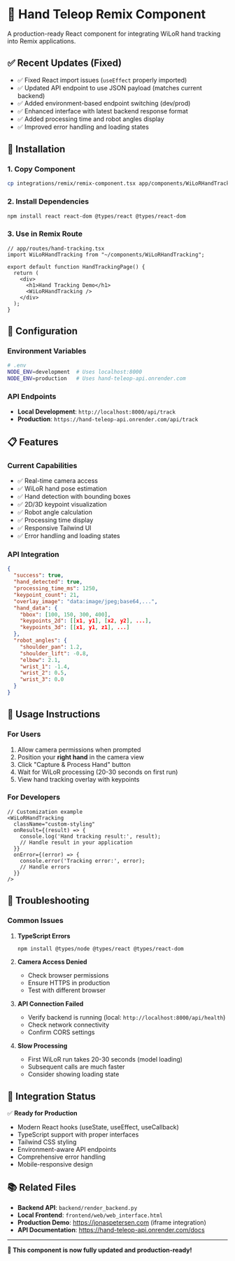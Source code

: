 # 🤖 Hand Teleop Remix Component

A production-ready React component for integrating WiLoR hand tracking into Remix applications.

## ✅ **Recent Updates (Fixed)**

- ✅ Fixed React import issues (`useEffect` properly imported)
- ✅ Updated API endpoint to use JSON payload (matches current backend)
- ✅ Added environment-based endpoint switching (dev/prod)
- ✅ Enhanced interface with latest backend response format
- ✅ Added processing time and robot angles display
- ✅ Improved error handling and loading states

## 🚀 **Installation**

### 1. **Copy Component**
```bash
cp integrations/remix/remix-component.tsx app/components/WiLoRHandTracking.tsx
```

### 2. **Install Dependencies**
```bash
npm install react react-dom @types/react @types/react-dom
```

### 3. **Use in Remix Route**
```tsx
// app/routes/hand-tracking.tsx
import WiLoRHandTracking from "~/components/WiLoRHandTracking";

export default function HandTrackingPage() {
  return (
    <div>
      <h1>Hand Tracking Demo</h1>
      <WiLoRHandTracking />
    </div>
  );
}
```

## 🔧 **Configuration**

### **Environment Variables**
```bash
# .env
NODE_ENV=development  # Uses localhost:8000
NODE_ENV=production   # Uses hand-teleop-api.onrender.com
```

### **API Endpoints**
- **Local Development**: `http://localhost:8000/api/track`
- **Production**: `https://hand-teleop-api.onrender.com/api/track`

## 📋 **Features**

### **Current Capabilities**
- ✅ Real-time camera access
- ✅ WiLoR hand pose estimation
- ✅ Hand detection with bounding boxes
- ✅ 2D/3D keypoint visualization
- ✅ Robot angle calculation
- ✅ Processing time display
- ✅ Responsive Tailwind UI
- ✅ Error handling and loading states

### **API Integration**
```json
{
  "success": true,
  "hand_detected": true,
  "processing_time_ms": 1250,
  "keypoint_count": 21,
  "overlay_image": "data:image/jpeg;base64,...",
  "hand_data": {
    "bbox": [100, 150, 300, 400],
    "keypoints_2d": [[x1, y1], [x2, y2], ...],
    "keypoints_3d": [[x1, y1, z1], ...]
  },
  "robot_angles": {
    "shoulder_pan": 1.2,
    "shoulder_lift": -0.8,
    "elbow": 2.1,
    "wrist_1": -1.4,
    "wrist_2": 0.5,
    "wrist_3": 0.0
  }
}
```

## 🎯 **Usage Instructions**

### **For Users**
1. Allow camera permissions when prompted
2. Position your **right hand** in the camera view
3. Click "Capture & Process Hand" button
4. Wait for WiLoR processing (20-30 seconds on first run)
5. View hand tracking overlay with keypoints

### **For Developers**
```tsx
// Customization example
<WiLoRHandTracking 
  className="custom-styling"
  onResult={(result) => {
    console.log('Hand tracking result:', result);
    // Handle result in your application
  }}
  onError={(error) => {
    console.error('Tracking error:', error);
    // Handle errors
  }}
/>
```

## 🔧 **Troubleshooting**

### **Common Issues**

1. **TypeScript Errors**
   ```bash
   npm install @types/node @types/react @types/react-dom
   ```

2. **Camera Access Denied**
   - Check browser permissions
   - Ensure HTTPS in production
   - Test with different browser

3. **API Connection Failed**
   - Verify backend is running (local: `http://localhost:8000/api/health`)
   - Check network connectivity
   - Confirm CORS settings

4. **Slow Processing**
   - First WiLoR run takes 20-30 seconds (model loading)
   - Subsequent calls are much faster
   - Consider showing loading state

## 🌟 **Integration Status**

✅ **Ready for Production**
- Modern React hooks (useState, useEffect, useCallback)
- TypeScript support with proper interfaces
- Tailwind CSS styling
- Environment-aware API endpoints
- Comprehensive error handling
- Mobile-responsive design

## 📚 **Related Files**

- **Backend API**: `backend/render_backend.py`
- **Local Frontend**: `frontend/web/web_interface.html`
- **Production Demo**: https://jonaspetersen.com (iframe integration)
- **API Documentation**: https://hand-teleop-api.onrender.com/docs

---

**🎉 This component is now fully updated and production-ready!**
